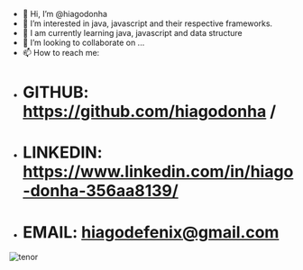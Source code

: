 - 👋 Hi, I’m @hiagodonha
- 👀 I’m interested in java, javascript and their respective frameworks. 
- 🌱 I am currently learning java, javascript and data structure
- 💞️ I’m looking to collaborate on ...
- 📫 How to reach me: 
- # GITHUB: https://github.com/hiagodonha / 
- # LINKEDIN: https://www.linkedin.com/in/hiago-donha-356aa8139/
- # EMAIL: hiagodefenix@gmail.com 


![tenor](https://user-images.githubusercontent.com/25865089/116012750-d47c6680-a602-11eb-8564-589b0a6ecc81.gif)


<!---
hiagodonha/hiagodonha is a ✨ special ✨ repository because its `README.md` (this file) appears on your GitHub profile.
You can click the Preview link to take a look at your changes.
--->
